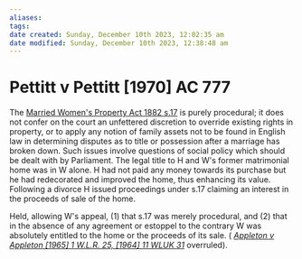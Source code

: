 ```yaml
---
aliases: 
tags: 
date created: Sunday, December 10th 2023, 12:02:35 am
date modified: Sunday, December 10th 2023, 12:38:48 am
---
```


# Pettitt v Pettitt [1970] AC 777

The [Married Women's Property Act 1882 s.17](https://uk.westlaw.com/Document/I1E9DB080E44811DA8D70A0E70A78ED65/View/FullText.html?originationContext=document&transitionType=DocumentItem&ppcid=c60f653564ee48a2b30cccfb97b1835d&contextData=(sc.Default)) is purely procedural; it does not confer on the court an unfettered discretion to override existing rights in property, or to apply any notion of family assets not to be found in English law in determining disputes as to title or possession after a marriage has broken down. Such issues involve questions of social policy which should be dealt with by Parliament. The legal title to H and W's former matrimonial home was in W alone. H had not paid any money towards its purchase but he had redecorated and improved the home, thus enhancing its value. Following a divorce H issued proceedings under s.17 claiming an interest in the proceeds of sale of the home.

Held, allowing W's appeal, (1) that s.17 was merely procedural, and (2) that in the absence of any agreement or estoppel to the contrary W was absolutely entitled to the home or the proceeds of its sale. ( _[Appleton v Appleton [1965] 1 W.L.R. 25, [1964] 11 WLUK 31](https://uk.westlaw.com/Document/I5EC09DB0E42711DA8FC2A0F0355337E9/View/FullText.html?originationContext=document&transitionType=DocumentItem&ppcid=c60f653564ee48a2b30cccfb97b1835d&contextData=(sc.Default))_ overruled).
